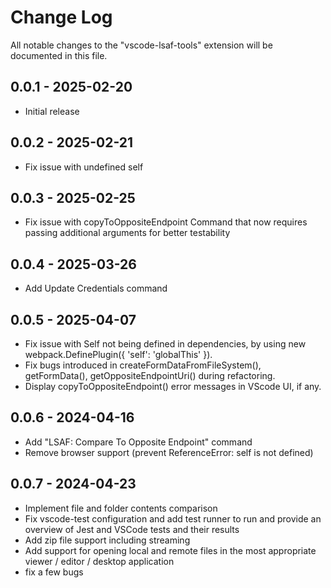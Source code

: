 # Change Log

All notable changes to the "vscode-lsaf-tools" extension will be documented in this file.


##  0.0.1 - 2025-02-20
- Initial release

##  0.0.2 - 2025-02-21
- Fix issue with undefined self

##  0.0.3 - 2025-02-25
- Fix issue with copyToOppositeEndpoint Command that now requires passing additional arguments for better testability

## 0.0.4 - 2025-03-26
- Add Update Credentials command

## 0.0.5 - 2025-04-07
- Fix issue with Self not being defined in dependencies, by using new webpack.DefinePlugin({ 'self': 'globalThis' }).
- Fix bugs introduced in createFormDataFromFileSystem(), getFormData(), getOppositeEndpointUri() during refactoring.
- Display copyToOppositeEndpoint() error messages in VScode UI, if any.

## 0.0.6 - 2024-04-16
- Add "LSAF: Compare To Opposite Endpoint" command
- Remove browser support (prevent ReferenceError: self is not defined)

## 0.0.7 - 2024-04-23
- Implement file and folder contents comparison
- Fix vscode-test configuration and add test runner to run and provide an overview of Jest and VSCode tests and their results
- Add zip file support including streaming
- Add support for opening local and remote files in the most appropriate viewer / editor / desktop application
- fix a few bugs
